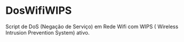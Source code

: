 # DosWifiWIPS
Script de DoS (Negação de Serviço) em Rede Wifi com WIPS ( Wireless Intrusion Prevention System) ativo.
